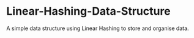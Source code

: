 # Linear-Hashing-Data-Structure
A simple data structure using Linear Hashing to store and organise data.
